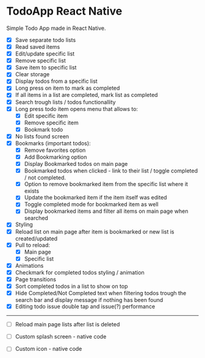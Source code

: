 # TodoApp React Native
Simple Todo App made in React Native.

- [x] Save separate todo lists
- [x] Read saved items
- [x] Edit/update specific list
- [x] Remove specific list
- [x] Save item to specific list
- [x] Clear storage
- [x] Display todos from a specific list
- [x] Long press on item to mark as completed
- [x] If all items in a list are completed, mark list as completed
- [x] Search trough lists / todos functionallity
- [x] Long press todo item opens menu that allows to:
  - [x] Edit specific item
  - [x] Remove specific item
  - [x] Bookmark todo
- [x] No lists found screen
- [x] Bookmarks (important todos): 
  - [x] Remove favorites option
  - [x] Add Bookmarking option
  - [x] Display Bookmarked todos on main page
  - [x] Bookmarked todos when clicked - link to their list / toggle completed / not completed.
  - [x] Option to remove bookmarked item from the specific list where it exists
  - [x] Update the bookmarked item if the item itself was edited
  - [x] Toggle completed mode for bookmarked item as well
  - [x] Display bookmarked items and filter all items on main page when searched
- [x] Styling
- [x] Reload list on main page after item is bookmarked or new list is created/updated
- [x] Pull to reload:
  - [x] Main page
  - [x] Specific list 
- [x] Animations
- [x] Checkmark for completed todos styling / animation
- [x] Page transitions
- [x] Sort completed todos in a list to show on top
- [x] Hide Completed/Not Completed text when filtering todos trough the search bar and display message if nothing has been found
- [x] Editing todo issue double tap and issue(?) performance
-----------------------------------------
- [ ] Reload main page lists after list is deleted
- [ ] Custom splash screen - native code
- [ ] Custom icon - native code

